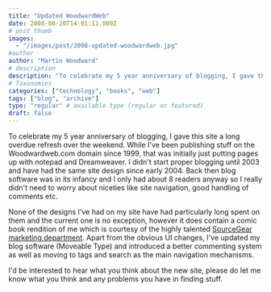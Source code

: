 ```yaml
---
title: "Updated WoodwardWeb"
date: 2008-08-20T14:01:11.000Z
# post thumb
images:
  - "/images/post/2008-updated-woodwardweb.jpg"
#author
author: "Martin Woodward"
# description
description: "To celebrate my 5 year anniversary of blogging, I gave this site a long overdue refresh over the weekend."
# Taxonomies
categories: ["technology", "books", "web"]
tags: ["blog", "archive"]
type: "regular" # available type (regular or featured)
draft: false
---
```

To celebrate my 5 year anniversary of blogging, I gave this site a long overdue refresh over the weekend.  While I've been publishing stuff on the Woodwardweb.com domain since 1999, that was initially just putting pages up with notepad and Dreamweaver.  I didn't start proper blogging until 2003 and have had the same site design since early 2004.  Back then blog software was in its infancy and I only had about 8 readers anyway so I really didn't need to worry about niceties like site navigation, good handling of comments etc.    

None of the designs I've had on my site have had particularly long spent on them and the current one is no exception, however it does contain a comic book rendition of me which is courtesy of the highly talented [SourceGear](http://www.sourcegear.com/) [marketing department](http://www.sourcegear.com/TEM/).  Apart from the obvious UI changes, I've updated my blog software (Moveable Type) and introduced a better commenting system as well as moving to tags and search as the main navigation mechanisms.  

I'd be interested to hear what you think about the new site, please do let me know what you think and any problems you have in finding stuff.